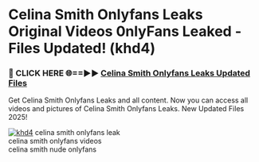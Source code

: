 # Celina Smith Onlyfans Leaks Original Videos 0nlyFans Leaked - Files Updated! (khd4)

<h3>🔴 CLICK HERE 🌐==►► <a href="https://best4dudes.click/HH4t6V" rel="nofollow">Celina Smith Onlyfans Leaks Updated Files</a></h3>

Get Celina Smith Onlyfans Leaks and all content. Now you can access all videos and pictures of Celina Smith Onlyfans Leaks. New Updated Files 2025!

[![khd4](https://github.com/user-attachments/assets/8c521d6e-e6e3-4a75-9320-d58ab9d79d5b)](https://best4dudes.click/HH4t6V)
celina smith onlyfans leak<br>
celina smith onlyfans videos<br>
celina smith nude onlyfans